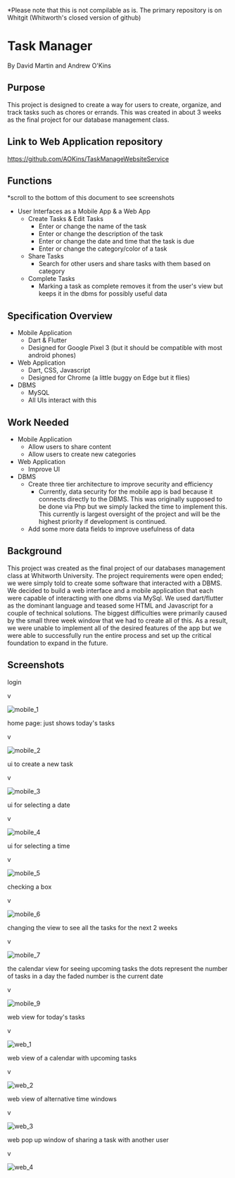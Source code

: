 *Please note that this is not compilable as is. The primary repository is on Whitgit (Whitworth's closed version of github)
# Task Manager

By David Martin and Andrew O'Kins

## Purpose

This project is designed to create a way for users to create, organize, and track tasks such as chores or errands. This was created in about 3 weeks as the final project for our database management class.

## Link to Web Application repository

https://github.com/AOKins/TaskManageWebsiteService


## Functions
*scroll to the bottom of this document to see screenshots

- User Interfaces as a Mobile App & a Web App
  - Create Tasks & Edit Tasks
    - Enter or change the name of the task
    - Enter or change the description of the task
    - Enter or change the date and time that the task is due
    - Enter or change the category/color of a task
  - Share Tasks
    - Search for other users and share tasks with them based on category
  - Complete Tasks
    - Marking a task as complete removes it from the user's view but keeps it in the dbms for possibly useful data

## Specification Overview

- Mobile Application
  - Dart & Flutter
  - Designed for Google Pixel 3 (but it should be compatible with most android phones)
- Web Application
  - Dart, CSS, Javascript
  - Designed for Chrome (a little buggy on Edge but it flies)
- DBMS
  - MySQL
  - All UIs interact with this

## Work Needed

- Mobile Application
  - Allow users to share content
  - Allow users to create new categories
- Web Application
  - Improve UI
- DBMS
  - Create three tier architecture to improve security and efficiency
    - Currently, data security for the mobile app is bad because it connects directly to the DBMS. This was originally supposed to be done via Php but we simply lacked the time to implement this. This currently is largest oversight of the project and will be the highest priority if development is continued.
  - Add some more data fields to improve usefulness of data

## Background

This project was created as the final project of our databases management class at Whitworth University. The project requirements were open ended; we were simply told to create some software that interacted with a DBMS. We decided to build a web interface and a mobile application that each were capable of interacting with one dbms via MySql. We used dart/flutter as the dominant language and teased some HTML and Javascript for a couple of technical solutions. The biggest difficulties were primarily caused by the small three week window that we had to create all of this. As a result, we were unable to implement all of the desired features of the app but we were able to successfully run the entire process and set up the critical foundation to expand in the future.

## Screenshots

login

v

![mobile_1](https://github.com/MrBean1512/DBMS_Group/blob/main/docs/dbms_readme/mobile_1.PNG)

home page: just shows today's tasks

v

![mobile_2](https://github.com/MrBean1512/DBMS_Group/blob/main/docs/dbms_readme/mobile_2.PNG)

ui to create a new task

v

![mobile_3](https://github.com/MrBean1512/DBMS_Group/blob/main/docs/dbms_readme/mobile_3.PNG)

ui for selecting a date

v

![mobile_4](https://github.com/MrBean1512/DBMS_Group/blob/main/docs/dbms_readme/mobile_4.PNG)

ui for selecting a time

v

![mobile_5](https://github.com/MrBean1512/DBMS_Group/blob/main/docs/dbms_readme/mobile_5.PNG)

checking a box

v

![mobile_6](https://github.com/MrBean1512/DBMS_Group/blob/main/docs/dbms_readme/mobile_6.PNG)

changing the view to see all the tasks for the next 2 weeks

v

![mobile_7](https://github.com/MrBean1512/DBMS_Group/blob/main/docs/dbms_readme/mobile_7.PNG)

the calendar view for seeing upcoming tasks
the dots represent the number of tasks in a day
the faded number is the current date

v

![mobile_9](https://github.com/MrBean1512/DBMS_Group/blob/main/docs/dbms_readme/mobile_9.PNG)

web view for today's tasks

v

![web_1](https://github.com/MrBean1512/DBMS_Group/blob/main/docs/dbms_readme/web_1.PNG)

web view of a calendar with upcoming tasks

v

![web_2](https://github.com/MrBean1512/DBMS_Group/blob/main/docs/dbms_readme/web_2.PNG)

web view of alternative time windows

v

![web_3](https://github.com/MrBean1512/DBMS_Group/blob/main/docs/dbms_readme/web_3.PNG)

web pop up window of sharing a task with another user

v

![web_4](https://github.com/MrBean1512/DBMS_Group/blob/main/docs/dbms_readme/web_4.PNG)
